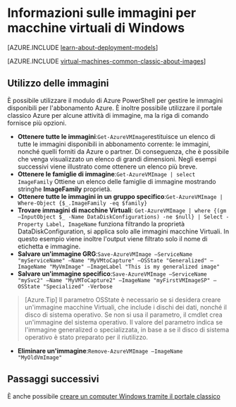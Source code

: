 <properties
    pageTitle="Informazioni sulle immagini per macchine virtuali di Windows | Microsoft Azure"
    description="Informazioni sull'utilizzo delle immagini con macchine virtuali di Windows Azure."
    services="virtual-machines-windows"
    documentationCenter=""
    authors="cynthn"
    manager="timlt"
    editor="tysonn"
    tags="azure-service-management"/>

<tags
    ms.service="virtual-machines-windows"
    ms.workload="infrastructure-services"
    ms.tgt_pltfrm="vm-windows"
    ms.devlang="na"
    ms.topic="article"
    ms.date="07/21/2016"
    ms.author="cynthn"/>

# <a name="about-images-for-windows-virtual-machines"></a>Informazioni sulle immagini per macchine virtuali di Windows

[AZURE.INCLUDE [learn-about-deployment-models](../../includes/learn-about-deployment-models-classic-include.md)]

[AZURE.INCLUDE [virtual-machines-common-classic-about-images](../../includes/virtual-machines-common-classic-about-images.md)]



## <a name="working-with-images"></a>Utilizzo delle immagini

È possibile utilizzare il modulo di Azure PowerShell per gestire le immagini disponibili per l'abbonamento Azure. È inoltre possibile utilizzare il portale classico Azure per alcune attività di immagine, ma la riga di comando fornisce più opzioni.


-   **Ottenere tutte le immagini**:`Get-AzureVMImage`restituisce un elenco di tutte le immagini disponibili in abbonamento corrente: le immagini, nonché quelli forniti da Azure o partner. Di conseguenza, che è possibile che venga visualizzato un elenco di grandi dimensioni. Negli esempi successivi viene illustrato come ottenere un elenco più breve.
-   **Ottenere le famiglie di immagine**:`Get-AzureVMImage | select ImageFamily` Ottiene un elenco delle famiglie di immagine mostrando stringhe **ImageFamily** proprietà.
-   **Ottenere tutte le immagini in un gruppo specifico**:`Get-AzureVMImage | Where-Object {$_.ImageFamily -eq $family}`
-   **Trovare immagini di macchine Virtuali**: `Get-AzureVMImage | where {(gm –InputObject $_ -Name DataDiskConfigurations) -ne $null} | Select -Property Label, ImageName` funziona filtrando la proprietà DataDiskConfiguration, si applica solo alle immagini macchine Virtuali. In questo esempio viene inoltre l'output viene filtrato solo il nome di etichetta e immagine.
-   **Salvare un'immagine GRG**:`Save-AzureVMImage –ServiceName "myServiceName" –Name "MyVMtoCapture" –OSState "Generalized" –ImageName "MyVmImage" –ImageLabel "This is my generalized image"`
-   **Salvare un'immagine specifico**:`Save-AzureVMImage –ServiceName "mySvc2" –Name "MyVMToCapture2" –ImageName "myFirstVMImageSP" –OSState "Specialized" -Verbose`
>[Azure.Tip] Il parametro OSState è necessario se si desidera creare un'immagine macchine Virtuali, che include i dischi dei dati, nonché il disco di sistema operativo. Se non si usa il parametro, il cmdlet crea un'immagine del sistema operativo. Il valore del parametro indica se l'immagine generalized o specializzata, in base a se il disco di sistema operativo è stato preparato per il riutilizzo.
-   **Eliminare un'immagine**:`Remove-AzureVMImage –ImageName "MyOldVmImage"`


## <a name="next-steps"></a>Passaggi successivi

È anche possibile [creare un computer Windows tramite il portale classico](virtual-machines-windows-classic-tutorial.md)

